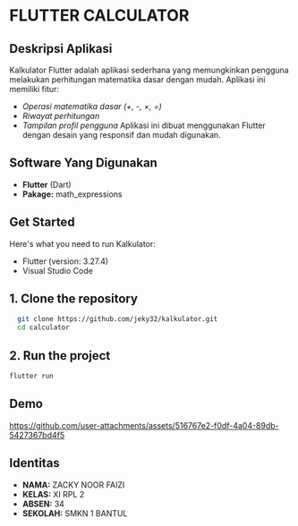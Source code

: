 # FLUTTER CALCULATOR
## Deskripsi Aplikasi
Kalkulator Flutter adalah aplikasi sederhana yang memungkinkan pengguna melakukan perhitungan matematika dasar dengan mudah. Aplikasi ini memiliki fitur:

- *Operasi matematika dasar (+, -, ×, ÷)*
- *Riwayat perhitungan*
- *Tampilan profil pengguna*
Aplikasi ini dibuat menggunakan Flutter dengan desain yang responsif dan mudah digunakan.

## Software Yang Digunakan
- **Flutter** (Dart)
- **Pakage:** math_expressions

## Get Started
Here's what you need to run Kalkulator:

- Flutter (version: 3.27.4)
- Visual Studio Code

## 1. Clone the repository
```bash
  git clone https://github.com/jeky32/kalkulator.git
  cd calculator
```
## 2. Run the project
```bash
flutter run
```

## Demo

https://github.com/user-attachments/assets/516767e2-f0df-4a04-89db-5427367bd4f5



## Identitas
- **NAMA:**     ZACKY NOOR FAIZI
- **KELAS:**    XI RPL 2
- **ABSEN:**    34
- **SEKOLAH:**  SMKN 1 BANTUL
